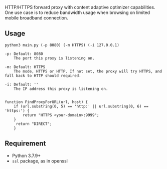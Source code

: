 
HTTP/HTTPS forward proxy with content adaptive optimizer capabilities.
One use case is to reduce bandwidth usage when browsing on limited mobile broadband connection.

Usage
------

    python3 main.py (-p 8080) (-m HTTPS) (-i 127.0.0.1)
    
    -p: Default: 8080
        The port this proxy is listening on.
    
    -m: Default: HTTPS
        The mode, HTTPS or HTTP. If not set, the proxy will try HTTPS, and fall back to HTTP should required.
    
    -i: Default: ''
        The IP address this proxy is listening on.
        
        
    function FindProxyForURL(url, host) {
        if (url.substring(0, 5) == 'http:' || url.substring(0, 6) == 'https:') {
            return "HTTPS <your-domain>:9999";
        }
         return "DIRECT";
        }


Requirement
------

- Python 3.7.9+
- ```ssl``` package, as in openssl




